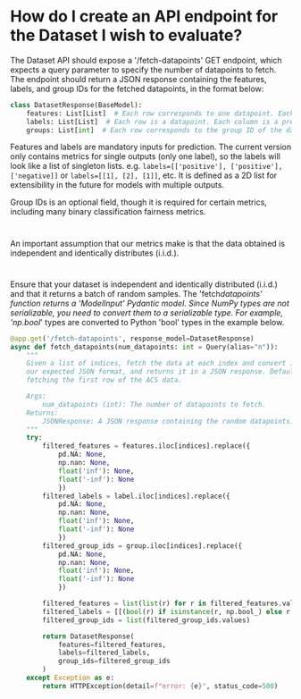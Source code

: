 # How do I create an API endpoint for the Dataset I wish to evaluate?

The Dataset API should expose a '/fetch-datapoints' GET endpoint, which expects a query parameter to specify the number of datapoints to fetch. The endpoint should return a JSON response containing the features, labels, and group IDs for the fetched datapoints, in the format below:

```python
class DatasetResponse(BaseModel):
    features: List[List]  # Each row corresponds to one datapoint. Each column is a feature.
    labels: List[List]  # Each row is a datapoint. Each column is a prediction feature.
    groups: List[int]  # Each row corresponds to the group ID of the datapoint at that index
```

Features and labels are mandatory inputs for prediction. The current version only contains metrics for single outputs (only one label), so the labels will look like a list of singleton lists. e.g. `labels=[['positive'], ['positive'], ['negative]]` or `labels=[[1], [2], [1]]`, etc. It is defined as a 2D list for extensibility in the future for models with multiple outputs.

Group IDs is an optional field, though it is required for certain metrics, including many binary classification fairness metrics.

#

An important assumption that our metrics make is that the data obtained is independent and identically distributes (i.i.d.).

#

Ensure that your dataset is independent and identically distributed (i.i.d.) and that it returns a batch of random samples. The 'fetch*datapoints' function returns a 'ModelInput' Pydantic model. Since NumPy types are not serializable, you need to convert them to a serializable type. For example, 'np.bool*' types are converted to Python 'bool' types in the example below.

```python
@app.get('/fetch-datapoints', response_model=DatasetResponse)
async def fetch_datapoints(num_datapoints: int = Query(alias="n")):
    """
    Given a list of indices, fetch the data at each index and convert into
    our expected JSON format, and returns it in a JSON response. Defaults to
    fetching the first row of the ACS data.

    Args:
        num_datapoints (int): The number of datapoints to fetch.
    Returns:
        JSONResponse: A JSON response containing the random datapoints.
    """
    try:
        filtered_features = features.iloc[indices].replace({
            pd.NA: None,
            np.nan: None,
            float('inf'): None,
            float('-inf'): None
            })
        filtered_labels = label.iloc[indices].replace({
            pd.NA: None,
            np.nan: None,
            float('inf'): None,
            float('-inf'): None
            })
        filtered_group_ids = group.iloc[indices].replace({
            pd.NA: None,
            np.nan: None,
            float('inf'): None,
            float('-inf'): None
            })

        filtered_features = list(list(r) for r in filtered_features.values)
        filtered_labels = [[(bool(r) if isinstance(r, np.bool_) else r for r in row)] for row in filtered_labels.values]
        filtered_group_ids = list(filtered_group_ids.values)

        return DatasetResponse(
            features=filtered_features,
            labels=filtered_labels,
            group_ids=filtered_group_ids
        )
    except Exception as e:
        return HTTPException(detail=f"error: {e}", status_code=500)
```

